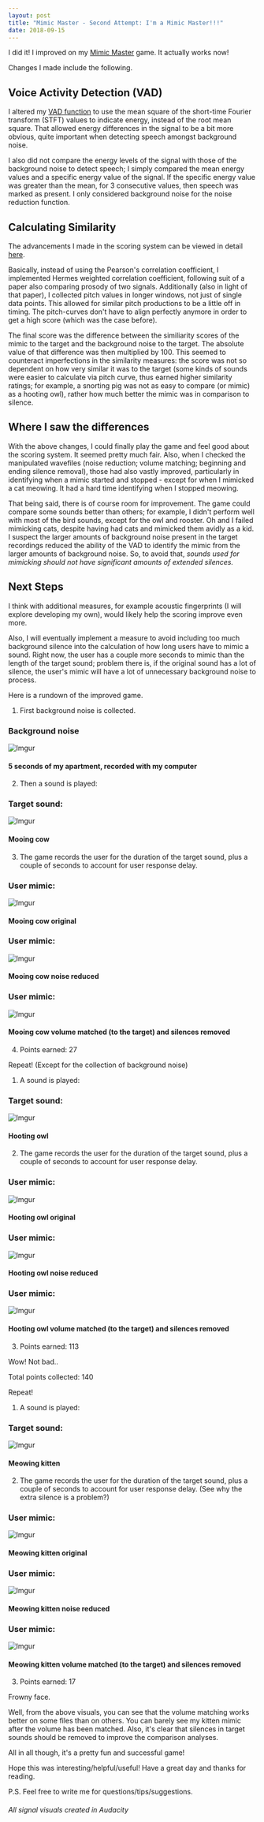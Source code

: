 ```yaml
---
layout: post
title: "Mimic Master - Second Attempt: I'm a Mimic Master!!!"
date: 2018-09-15
---
```


I did it! I improved on my <a href="/2018/08/24/mimic-master-pitchcurve-vs-fingerprint.html">Mimic Master</a> game. It actually works now!

Changes I made include the following.

## Voice Activity Detection (VAD)

I altered my <a href="/2018/09/06/updating-VAD.html">VAD function</a> to use the mean square of the short-time Fourier transform (STFT) values to indicate energy, instead of the root mean square. That allowed energy differences in the signal to be a bit more obvious, quite important when detecting speech amongst background noise. 

I also did not compare the energy levels of the signal with those of the background noise to detect speech; I simply compared the mean energy values and a specific energy value of the signal. If the specific energy value was greater than the mean, for 3 consecutive values, then speech was marked as present. I only considered background noise for the noise reduction function.

## Calculating Similarity

The advancements I made in the scoring system can be viewed in detail <a href="/2018/08/29/comparing-prosody.html">here</a>. 

Basically, instead of using the Pearson's correlation coefficient, I implemented Hermes weighted correlation coefficient, following suit of a paper also comparing prosody of two signals. Additionally (also in light of that paper), I collected pitch values in longer windows, not just of single data points. This allowed for similar pitch productions to be a little off in timing. The pitch-curves don't have to align perfectly anymore in order to get a high score (which was the case before).

The final score was the difference between the similiarity scores of the mimic to the target and the background noise to the target. The absolute value of that difference was then multiplied by 100. This seemed to counteract imperfections in the similarity measures: the score was not so dependent on how very similar it was to the target (some kinds of sounds were easier to calculate via pitch curve, thus earned higher similarity ratings; for example, a snorting pig was not as easy to compare (or mimic) as a hooting owl), rather how much better the mimic was in comparison to silence. 

## Where I saw the differences

With the above changes, I could finally play the game and feel good about the scoring system. It seemed pretty much fair. Also, when I checked the manipulated wavefiles (noise reduction; volume matching; beginning and ending silence removal), those had also vastly improved, particularly in identifying when a mimic started and stopped - except for when I mimicked a cat meowing. It had a hard time identifying when I stopped meowing.

That being said, there is of course room for improvement. The game could compare some sounds better than others; for example, I didn't perform well with most of the bird sounds, except for the owl and rooster. Oh and I failed mimicking cats, despite having had cats and mimicked them avidly as a kid. I suspect the larger amounts of background noise present in the target recordings reduced the ability of the VAD to identify the mimic from the larger amounts of background noise. So, to avoid that, *sounds used for mimicking should not have significant amounts of extended silences.*

## Next Steps

I think with additional measures, for example acoustic fingerprints (I will explore developing my own), would likely help the scoring improve even more.

Also, I will eventually implement a measure to avoid including too much background silence into the calculation of how long users have to mimic a sound. Right now, the user has a couple more seconds to mimic than the length of the target sound; problem there is, if the original sound has a lot of silence, the user's mimic will have a lot of unnecessary background noise to process. 

Here is a rundown of the improved game.

1) First background noise is collected. 

### Background noise 
![Imgur](https://i.imgur.com/utuvQcC.png?1)
#### 5 seconds of my apartment, recorded with my computer

2) Then a sound is played:

### Target sound: 
![Imgur](https://i.imgur.com/ISfq9bB.png?1)
#### Mooing cow

3) The game records the user for the duration of the target sound, plus a couple of seconds to account for user response delay.

### User mimic: 
![Imgur](https://i.imgur.com/jofKraq.png?1)
#### Mooing cow original

### User mimic: 
![Imgur](https://i.imgur.com/ysJNwr0.png?1)
#### Mooing cow noise reduced

### User mimic: 
![Imgur](https://i.imgur.com/7XEMYLp.png?1)
#### Mooing cow volume matched (to the target) and silences removed
 
4) Points earned: 27


Repeat! (Except for the collection of background noise)


1) A sound is played:

### Target sound: 
![Imgur](https://i.imgur.com/sEU5R43.png?1)
#### Hooting owl

2) The game records the user for the duration of the target sound, plus a couple of seconds to account for user response delay.

### User mimic: 
![Imgur](https://i.imgur.com/PtXSyVR.png?1)
#### Hooting owl original

### User mimic: 
![Imgur](https://i.imgur.com/97hcZBd.png?1)
#### Hooting owl noise reduced

### User mimic: 
![Imgur](https://i.imgur.com/SwfInqS.png?1)
#### Hooting owl volume matched (to the target) and silences removed

3) Points earned: 113

Wow! Not bad..

Total points collected: 140

Repeat!

1) A sound is played:

### Target sound: 
![Imgur](https://i.imgur.com/Y8kEXJq.png?1)
#### Meowing kitten

2) The game records the user for the duration of the target sound, plus a couple of seconds to account for user response delay. (See why the extra silence is a problem?)

### User mimic: 
![Imgur](https://i.imgur.com/75nnFqQ.png?1)
#### Meowing kitten original

### User mimic: 
![Imgur](https://i.imgur.com/S2sfX68.png?1)
#### Meowing kitten noise reduced

### User mimic: 
![Imgur](https://i.imgur.com/TsUxxSb.png?1)
#### Meowing kitten volume matched (to the target) and silences removed

3) Points earned: 17

Frowny face.

Well, from the above visuals, you can see that the volume matching works better on some files than on others. You can barely see my kitten mimic after the volume has been matched. Also, it's clear that silences in target sounds should be removed to improve the comparison analyses. 

All in all though, it's a pretty fun and successful game!

Hope this was interesting/helpful/useful! Have a great day and thanks for reading. 

P.S. Feel free to write me for questions/tips/suggestions. 

###### All signal visuals created in Audacity
